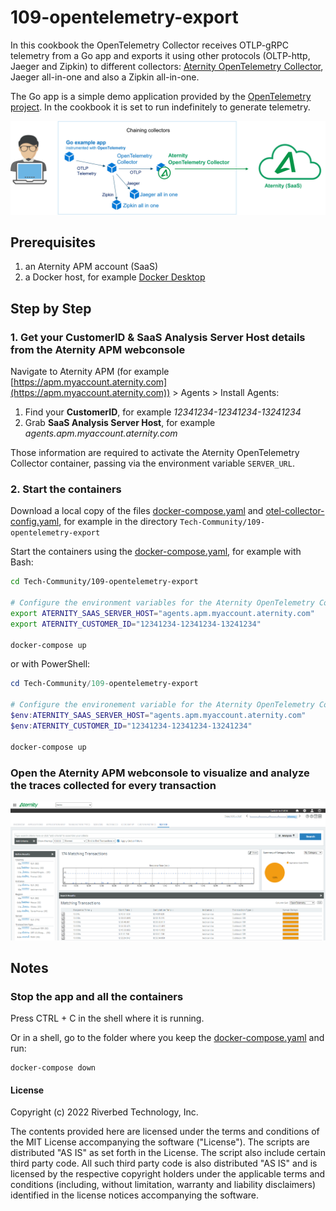 # 109-opentelemetry-export

In this cookbook the OpenTelemetry Collector receives OTLP-gRPC telemetry from a Go app and exports it using other protocols (OLTP-http, Jaeger and Zipkin) to different collectors: [Aternity OpenTelemetry Collector](https://hub.docker.com/r/aternity/apm-collector), Jaeger all-in-one and also a Zipkin all-in-one.

The Go app is a simple demo application provided by the [OpenTelemetry project](https://github.com/open-telemetry). In the cookbook it is set to run indefinitely to generate telemetry.

![diagram](images/109-diagram.png)

## Prerequisites

1. an Aternity APM account (SaaS)
2. a Docker host, for example [Docker Desktop](https://www.docker.com/products/docker-desktop)

## Step by Step

### 1. Get your CustomerID & SaaS Analysis Server Host details from the Aternity APM webconsole

Navigate to Aternity APM (for example [https://apm.myaccount.aternity.com](https://apm.myaccount.aternity.com)) > Agents > Install Agents:

1. Find your **CustomerID**, for example *12341234-12341234-13241234*
2. Grab **SaaS Analysis Server Host**, for example *agents.apm.myaccount.aternity.com*

Those information are required to activate the Aternity OpenTelemetry Collector container, passing via the environment variable `SERVER_URL`. 

### 2. Start the containers

Download a local copy of the files [docker-compose.yaml](docker-compose.yaml) and [otel-collector-config.yaml](otel-collector-config.yaml), for example in the directory `Tech-Community/109-opentelemetry-export`

Start the containers using the [docker-compose.yaml](docker-compose.yaml), for example with Bash:

```bash
cd Tech-Community/109-opentelemetry-export

# Configure the environment variables for the Aternity OpenTelemetry Collector
export ATERNITY_SAAS_SERVER_HOST="agents.apm.myaccount.aternity.com"
export ATERNITY_CUSTOMER_ID="12341234-12341234-13241234"

docker-compose up
```

or with PowerShell:

```PowerShell
cd Tech-Community/109-opentelemetry-export

# Configure the environement variable for the Aternity OpenTelemetry Collector
$env:ATERNITY_SAAS_SERVER_HOST="agents.apm.myaccount.aternity.com"
$env:ATERNITY_CUSTOMER_ID="12341234-12341234-13241234"

docker-compose up
```

### Open the Aternity APM webconsole to visualize and analyze the traces collected for every transaction

![Aternity APM OpenTelemetry traces](images/aternity-opentelemetry-service109-js-transactions.png)

## Notes

### Stop the app and all the containers

Press CTRL + C in the shell where it is running.

Or in a shell, go to the folder where you keep the [docker-compose.yaml](docker-compose.yaml) and run:

```shell
docker-compose down
```

#### License

Copyright (c) 2022 Riverbed Technology, Inc.

The contents provided here are licensed under the terms and conditions of the MIT License accompanying the software ("License"). The scripts are distributed "AS IS" as set forth in the License. The script also include certain third party code. All such third party code is also distributed "AS IS" and is licensed by the respective copyright holders under the applicable terms and conditions (including, without limitation, warranty and liability disclaimers) identified in the license notices accompanying the software.
